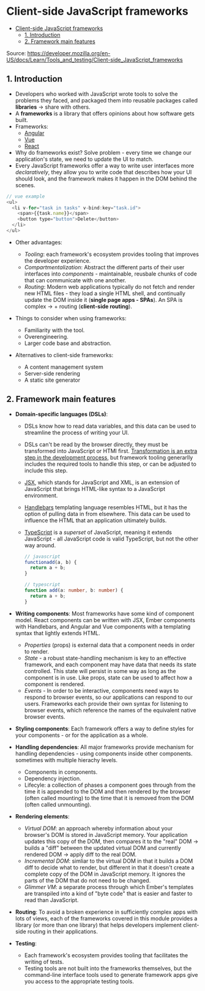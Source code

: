 # Client-side JavaScript frameworks

- [Client-side JavaScript frameworks](#client-side-javascript-frameworks)
  - [1. Introduction](#1-introduction)
  - [2. Framework main features](#2-framework-main-features)

Source: <https://developer.mozilla.org/en-US/docs/Learn/Tools_and_testing/Client-side_JavaScript_frameworks>

## 1. Introduction

- Developers who worked with JavaScript wrote tools to solve the problems they faced, and packaged them into reusable packages called **libraries** -> share with others.
- A **frameworks** is a library that offers opinions about how software gets built.
- Frameworks:
  - [Angular](https://angular.io/)
  - [Vue](https://vuejs.org/)
  - [React](https://reactjs.org/)
- Why do frameworks exist? Solve problem - every time we change our application's state, we need to update the UI to match.
- Every JavaScript frameworks offer a way to write user interfaces more *declaratively*, they allow you to write code that describes how your UI should  look, and the framework makes it happen in the DOM behind the scenes.

```js
// vue example
<ul>
  <li v-for="task in tasks" v-bind:key="task.id">
    <span>{{task.name}}</span>
    <button type="button">Delete</button>
  </li>
</ul>
```

- Other advantages:
  - *Tooling*: each framework's ecosystem provides tooling that improves the developer experience.
  - *Compartmentalization*:  Abstract the different parts of their user interfaces into *components* - maintainable, reusbale chunks of code that can communicate with one another.
  - *Routing*: Modern web applications typically do not fetch and render new HTML files - they load a single HTML shell, and continually update the DOM inside it (**single page apps - SPAs**). An SPA is complex -> + routing (**client-side routing**).

- Things to consider when using frameworks:
  - Familiarity with the tool.
  - Overengineering.
  - Larger code base and abstraction.
- Alternatives to client-side frameworks:
  - A content management system
  - Server-side rendering
  - A static site generator

## 2. Framework main features

- **Domain-specific languages (DSLs)**:
  - DSLs know how to read data variables, and this data can be used to streamline the process of writing your UI.
  - DSLs can't be read by the browser directly, they must be transformed into JavaScript or HTMl first. [Transformation is an extra step in the development process](https://developer.mozilla.org/en-US/docs/Learn/Tools_and_testing/Understanding_client-side_tools/Overview#transformation), but framework tooling generarlly includes the required tools to handle this step, or can be adjusted to include this step.
  - [JSX](https://reactjs.org/docs/introducing-jsx.html), which stands for JavaScript and XML, is an extension of JavaScript that brings HTML-like syntax to a JavaScript environment.
  - [Handlebars](https://handlebarsjs.com/) templating language resembles HTML, but it has the option of pulling data in from elsewhere. This data can be used to influence the HTML that an application ultimately builds.
  - [TypeScript](https://www.typescriptlang.org/) is a *superset* of JavaScript, meaning it extends JavaScript - all JavaScript code is valid TypeScript, but not the other way around.

    ```js
    // javascript
    functionadd(a, b) {
      return a + b;
    }
    ```

    ```ts
    // typescript
    function add(a: number, b: number) {
      return a + b;
    }
    ```

- **Writing components**: Most frameworks have some kind of component model. React components can be written with JSX, Ember components with Handlebars, and Angular and Vue components with a templating syntax that lightly extends HTML.
  - *Properties* (props) is external data that a component needs in order to render.
  - *State* - a robust state-handling mechanism is key to an effective framework, and each component may have data that needs its state controlled. This state will persist in some way as long as the component is in use. Like props, state can be used to affect how a component is rendered.
  - *Events* - In order to be interactive, components need ways to respond to browser events, so our applications can respond to our users. Frameworks each provide their own syntax for listening to browser events, which reference the names of the equivalent native browser events.

- **Styling components**: Each framework offers a way to define styles for your components - or for the application as a whole.

- **Handling dependencies**: All major frameworks provide mechanism for handling dependencies - using components inside other components. sometimes with multiple hierachy levels.
  - Components in components.
  - Dependency injection.
  - Lifecyle: a collection of phases a component goes through from the time it is appended to the DOM and then rendered by the browser (often called mounting) to the time that it is removed from the DOM (often called unmounting).

- **Rendering elements**:
  - *Virtual DOM*: an approach whereby information about your browser's DOM is stored in JavaScript memory. Your application updates this copy of the DOM, then compares it to the "real" DOM -> builds a "diff" between the updated virtual DOM and currently rendered DOM -> apply diff to the real DOM.
  - *Incremental DOM*: simliar to the virtual DOM in that it builds a DOM diff to decide what to render, but different in that it doesn't create a complete copy of the DOM in JavaScript memory. It ignores the parts of the DOM that do not need to be changed.
  - *Glimmer VM*: a separate process through which Ember's templates are transpiled into a kind of "byte code" that is easier and faster to read than JavaScript.

- **Routing**: To avoid a broken experience in sufficiently complex apps with lots of views, each of the frameworks covered in this module provides a library (or more than one library) that helps developers implement client-side routing in their applications.
- **Testing**:
  - Each framework's ecosystem provides tooling that facilitates the writing of tests.
  - Testing tools are not built into the frameworks themselves, but the command-line interface tools used to generate framework apps give you access to the appropriate testing tools.
